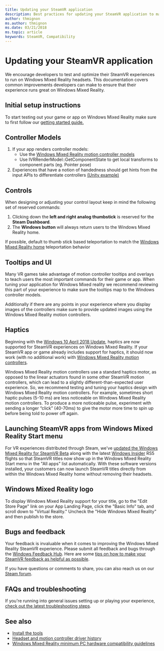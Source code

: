 ```yaml
---
title: Updating your SteamVR application
description: Best practices for updating your SteamVR application to maximize compatiblity with Windows Mixed Reality headsets.
author: thmignon
ms.author: thmignon
ms.date: 03/21/2018
ms.topic: article
keywords: SteamVR, Compatibility
---
```




# Updating your SteamVR application
We encourage developers to test and optimize their SteamVR experiences to run on Windows Mixed Reality headsets. This documentation covers common improvements developers can make to ensure that their experience runs great on Windows Mixed Reality.

## Initial setup instructions

To start testing out your game or app on Windows Mixed Reality make sure to first follow our [getting started guide.](https://aka.ms/WindowsMixedRealitySteamVR)

## Controller Models
1. If your app renders controller models:
    * Use the [Windows Mixed Reality motion controller models](../../design/motion-controllers.md#rendering-the-motion-controller-model)
    * Use IVRRenderModel::GetComponentState to get local transforms to component parts (eg. Pointer pose)
2. Experiences that have a notion of handedness should get hints from the input APIs to differentiate controllers [(Unity example)](../unity/gestures-and-motion-controllers-in-unity.md#unity-buttonaxis-mapping-table)

## Controls

When designing or adjusting your control layout keep in mind the following set of reserved commands:
1. Clicking down the **left and right analog thumbstick** is reserved for the **Steam Dashboard**.
2. The **Windows button** will always return users to the Windows Mixed Reality home.

If possible, default to thumb stick based teleportation to match the [Windows Mixed Reality home](../../discover/navigating-the-windows-mixed-reality-home.md#getting-around-your-home) teleportation behavior

## Tooltips and UI

Many VR games take advantage of motion controller tooltips and overlays to teach users the most important commands for their game or app. When tuning your application for Windows Mixed reality we recommend reviewing this part of your experience to make sure the tooltips map to the Windows controller models.

Additionally if there are any points in your experience where you display images of the controllers make sure to provide updated images using the Windows Mixed Reality motion controllers.

## Haptics

Beginning with the [Windows 10 April 2018 Update](https://docs.microsoft.com/windows/mixed-reality/enthusiast-guide/release-notes-april-2018), haptics are now supported for SteamVR experiences on Windows Mixed Reality. If your SteamVR app or game already includes support for haptics, it should now work (with no additional work) with [Windows Mixed Reality motion controllers](../../design/motion-controllers.md).

Windows Mixed Reality motion controllers use a standard haptics motor, as opposed to the linear actuators found in some other SteamVR motion controllers, which can lead to a slightly different-than-expected user experience. So, we recommend testing and tuning your haptics design with Windows Mixed Reality motion controllers. For example, sometimes short haptic pulses (5-10 ms) are less noticeable on Windows Mixed Reality motion controllers. To produce a more noticeable pulse, experiment with sending a longer “click” (40-70ms) to give the motor more time to spin up before being told to power off again.

## Launching SteamVR apps from Windows Mixed Reality Start menu

For VR experiences distributed through Steam, we've [updated the Windows Mixed Reality for SteamVR Beta](https://steamcommunity.com/games/719950/announcements/detail/1687045485866139800) along with the latest [Windows Insider](https://insider.windows.com) RS5 flights so that SteamVR titles now show up in the Windows Mixed Reality Start menu in the "All apps" list automatically. With these software versions installed, your customers can now launch SteamVR titles directly from within the Windows Mixed Reality home without removing their headsets.

## Windows Mixed Reality logo

To display Windows Mixed Reality support for your title, go to the "Edit Store Page" link on your App Landing Page, click the "Basic Info" tab, and scroll down to "Virtual Reality." Uncheck the "Hide Windows Mixed Reality" and then publish to the store.

## Bugs and feedback

Your feedback is invaluable when it comes to improving the Windows Mixed Reality SteamVR experience. Please submit all feedback and bugs through the [Windows Feedback Hub](https://docs.microsoft.com/windows/mixed-reality/enthusiast-guide/filing-feedback). Here are some [tips on how to make your SteamVR feedback as helpful as possible](https://docs.microsoft.com/windows/mixed-reality/enthusiast-guide/using-steamvr-with-windows-mixed-reality#sharing-feedback-on-steamvr).

If you have questions or comments to share, you can also reach us on our [Steam forum](https://steamcommunity.com/app/719950/discussions/).

## FAQs and troubleshooting

If you're running into general issues setting up or playing your experience, [check out the latest troubleshooting steps](https://docs.microsoft.com/windows/mixed-reality/enthusiast-guide/troubleshooting-windows-mixed-reality#steamvr).

## See also
* [Install the tools](../install-the-tools.md)
* [Headset and motion controller driver history](https://docs.microsoft.com/windows/mixed-reality/enthusiast-guide/mixed-reality-software)
* [Windows Mixed Reality minimum PC hardware compatibility guidelines](https://docs.microsoft.com/windows/mixed-reality/enthusiast-guide/windows-mixed-reality-minimum-pc-hardware-compatibility-guidelines)
